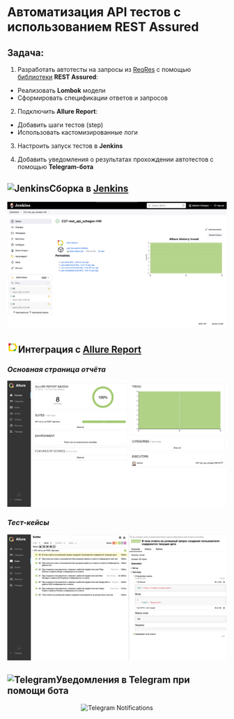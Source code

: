 # Автоматизация API тестов c использованием REST Assured

## <a>**Задача:**</a>
1. Разработать автотесты на запросы из [ReqRes](https://reqres.in/) с помощью [библиотеки](https://github.com/rest-assured/rest-assured) **REST Assured**:
- Реализовать **Lombok** модели
- Сформировать спецификации ответов и запросов
2. Подключить **Allure Report**:
- Добавить шаги тестов (step)
- Использовать кастомизированные логи
3. Настроить запуск тестов в **Jenkins**
  
4. Добавить уведомления о результатах прохождении автотестов с помощью **Telegram-бота**

## <img alt="Jenkins" height="25" src="https://cdn.jsdelivr.net/gh/devicons/devicon@latest/icons/jenkins/jenkins-original.svg" width="25"/></a><a name="Сборка в Jenkins"></a>Сборка в [Jenkins](https://jenkins.autotests.cloud/job/C27-universe_data_ui_tests/)</a>

<p align="center">  
<img title="Jenkins" src="images/screenshots/jenkins.png" width="850">  
</p>

## <img alt="Allure" height="25" src="https://github.com/ozhegov/universe_data_ui_tests/blob/main/images/logo/Allure.svg" width="25"/></a><a name="Интеграция с Allure Report"></a>Интеграция с [Allure Report](https://jenkins.autotests.cloud/job/C27-universe_data_ui_tests/allure/)</a>

### *Основная страница отчёта*

<p align="center">  
<img title="Allure Report" src="images/screenshots/allure.png" width="850">  
</p>  

### *Тест-кейсы*

<p align="center">  
<img title="Allure Test Cases" src="images/screenshots/allure_tc.png" width="850">  
</p>

## <img alt="Telegram" height="25" src="https://upload.wikimedia.org/wikipedia/commons/8/83/Telegram_2019_Logo.svg" width="25"/></a><a name="Уведомления в Telegram при помощи бота"></a>Уведомления в Telegram при помощи бота</a>
<p align="center">  
<img title="Telegram Notifications" src="images/screenshots/telegram.jpg" width="450">  
</p>
